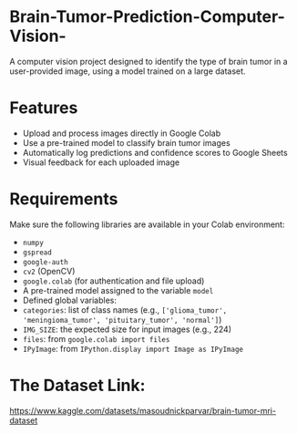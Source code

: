 # Brain-Tumor-Prediction-Computer-Vision-
A computer vision project designed to identify the type of brain tumor in a user-provided image, using a model trained on a large dataset.


# Features
- Upload and process images directly in Google Colab
- Use a pre-trained model to classify brain tumor images
- Automatically log predictions and confidence scores to Google Sheets
- Visual feedback for each uploaded image


# Requirements
Make sure the following libraries are available in your Colab environment:
- `numpy`
- `gspread`
- `google-auth`
- `cv2` (OpenCV)
- `google.colab` (for authentication and file upload)
- A pre-trained model assigned to the variable `model`
- Defined global variables:
- `categories`: list of class names (e.g., `['glioma_tumor', 'meningioma_tumor', 'pituitary_tumor', 'normal']`)
- `IMG_SIZE`: the expected size for input images (e.g., 224)
- `files`: from `google.colab import files`
- `IPyImage`: from `IPython.display import Image as IPyImage`


# The Dataset Link: 
https://www.kaggle.com/datasets/masoudnickparvar/brain-tumor-mri-dataset
